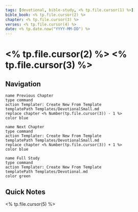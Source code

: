 ```yaml
---
tags: [devotional, bible-study, <% tp.file.cursor(1) %>]
bible_book: <% tp.file.cursor(2) %>
chapter: <% tp.file.cursor(3) %>
verses: <% tp.file.cursor(4) %>
date: <% tp.date.now("YYYY-MM-DD") %>
---
```


# <% tp.file.cursor(2) %> <% tp.file.cursor(3) %>

## Navigation

```button
name Previous Chapter
type command
action Templater: Create New From Template
templatePath Templates/DevotionalSmall.md
replace chapter <% Number(tp.file.cursor(3)) - 1 %>
color blue
```

```button
name Next Chapter
type command
action Templater: Create New From Template
templatePath Templates/DevotionalSmall.md
replace chapter <% Number(tp.file.cursor(3)) + 1 %>
color blue
```

```button
name Full Study
type command
action Templater: Create New From Template
templatePath Templates/Devotional.md
color green
```

## Quick Notes
<% tp.file.cursor(5) %> 